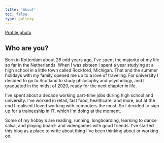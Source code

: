 ```yaml
---
title: 'About'
toc: false
type: gallery
---
```

[Profile photo](/static/photo-jg.jpg)
## Who are you?

Born in Rotterdam about 26 odd years ago, I've spent the majority of my life so far in the Netherlands. When I was sixteen I spent a year studying at a high school in a little town called Rockford, Michigan. That and the summer holidays with my family opened me up to a love of traveling. For university I decided to go to Scotland to study philosophy and psychology, and I graduated in the midst of 2020, ready for the next chapter in life.

I've spent about a decade working part-time jobs during high school and university. I've worked in retail, fast food, healthcare, and more, but at the end I realised I loved working with computers the most. So I decided to sign up for a traineeship in IT, which I'm doing at the moment.

Some of my hobby's are reading, running, longboarding, learning to dance salsa, and playing board- and videogames with good friends. I've started this blog as a place to write about thing I've been thinking about or working on.
